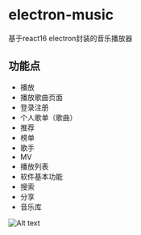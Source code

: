 # electron-music
基于react16 electron封装的音乐播放器

## 功能点

* 播放
* 播放歌曲页面
* 登录注册
* 个人歌单（歌曲）
* 推荐
* 榜单
* 歌手
* MV
* 播放列表
* 软件基本功能
* 搜索
* 分享
* 音乐库

![Alt text](http://bstu.oss-cn-shenzhen.aliyuncs.com/a.png?Expires=1512564397&OSSAccessKeyId=TMP.AQGNQiXTfz17vkAHVAgN4hjVY-jUR1hLqqrXYc9zhdCIy8YePxpBisZiaa_5MC4CFQDJPLtw23NtfQoc1g6fnr1F-anRdwIVAItgsR4CkPgQPFHizI18DysezbE3&Signature=iVkZ40nN9RvPxihrIwBFTYKjtGQ%3D)